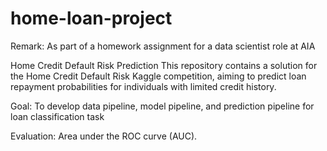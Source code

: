 # home-loan-project
Remark: As part of a homework assignment for a data scientist role at AIA

Home Credit Default Risk Prediction
This repository contains a solution for the Home Credit Default Risk Kaggle competition, aiming to predict loan repayment probabilities for individuals with limited credit history.

Goal: To develop data pipeline, model pipeline, and prediction pipeline for loan classification task

Evaluation:  Area under the ROC curve (AUC).
